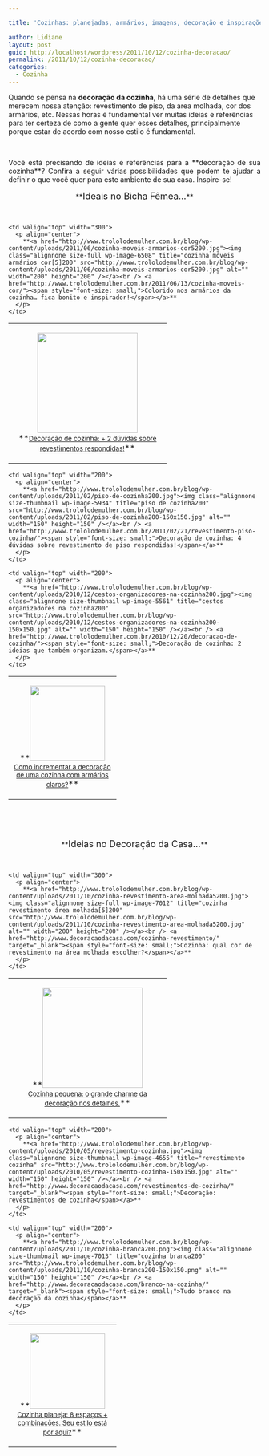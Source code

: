 ```yaml
---

title: 'Cozinhas: planejadas, armários, imagens, decoração e inspirações!'

author: Lidiane
layout: post
guid: http://localhost/wordpress/2011/10/12/cozinha-decoracao/
permalink: /2011/10/12/cozinha-decoracao/
categories:
  - Cozinha
---
```

Quando se pensa na **decoração da cozinha**, há uma série de detalhes que merecem nossa atenção: revestimento de piso, da área molhada, cor dos armários, etc. Nessas horas é fundamental ver muitas ideias e referências para ter certeza de como a gente quer esses detalhes, principalmente porque estar de acordo com nosso estilo é fundamental.

&nbsp;

<p align="justify">
  Você está precisando de ideias e referências para a **decoração de sua cozinha**? Confira a seguir várias possibilidades que podem te ajudar a definir o que você quer para este ambiente de sua casa. Inspire-se!
</p>

<!--more-->

<p align="center">
  **<span style="font-size: large;">Ideais no Bicha Fêmea…</span>**
</p>

&nbsp;

<table width="600" border="0" cellspacing="0" cellpadding="2">
  <tr>
    <td valign="top" width="300">
      <p align="center">
        <a href="http://www.trololodemulher.com.br/blog/wp-content/uploads/2011/07/cozinha200.jpg"><img class="alignnone size-full wp-image-6675" title="cozinha200" src="http://www.trololodemulher.com.br/blog/wp-content/uploads/2011/07/cozinha200.jpg" alt="" width="200" height="200" /></a><br /> **<a href="http://www.trololodemulher.com.br/2011/07/25/decoracao-cozinha-revestimento/"><span style="font-size: small;">Decoração de cozinha: + 2 dúvidas sobre revestimentos respondidas!</span></a>**
      </p>
    </td>
    
    <td valign="top" width="300">
      <p align="center">
        **<a href="http://www.trololodemulher.com.br/blog/wp-content/uploads/2011/06/cozinha-moveis-armarios-cor5200.jpg"><img class="alignnone size-full wp-image-6508" title="cozinha móveis armários cor[5]200" src="http://www.trololodemulher.com.br/blog/wp-content/uploads/2011/06/cozinha-moveis-armarios-cor5200.jpg" alt="" width="200" height="200" /></a><br /> <a href="http://www.trololodemulher.com.br/2011/06/13/cozinha-moveis-cor/"><span style="font-size: small;">Colorido nos armários da cozinha… fica bonito e inspirador!</span></a>**
      </p>
    </td>
  </tr>
</table>

<table width="600" border="0" cellspacing="0" cellpadding="2">
  <tr>
    <td valign="top" width="200">
      <p align="center">
        **<a href="http://www.trololodemulher.com.br/blog/wp-content/uploads/2011/02/armarios-de-cozinha-planejada-brancos-3200.jpg"><img class="alignnone size-thumbnail wp-image-5977" title="armários de cozinha planejada brancos 3200" src="http://www.trololodemulher.com.br/blog/wp-content/uploads/2011/02/armarios-de-cozinha-planejada-brancos-3200-150x150.jpg" alt="" width="150" height="150" /></a><br /> <a href="http://www.trololodemulher.com.br/2011/02/28/decoracao-de-cozinha-clara/"><span style="font-size: small;">Como incrementar a decoração de uma cozinha com armários claros?</span></a>**
      </p>
    </td>
    
    <td valign="top" width="200">
      <p align="center">
        **<a href="http://www.trololodemulher.com.br/blog/wp-content/uploads/2011/02/piso-de-cozinha200.jpg"><img class="alignnone size-thumbnail wp-image-5934" title="piso de cozinha200" src="http://www.trololodemulher.com.br/blog/wp-content/uploads/2011/02/piso-de-cozinha200-150x150.jpg" alt="" width="150" height="150" /></a><br /> <a href="http://www.trololodemulher.com.br/2011/02/21/revestimento-piso-cozinha/"><span style="font-size: small;">Decoração de cozinha: 4 dúvidas sobre revestimento de piso respondidas!</span></a>**
      </p>
    </td>
    
    <td valign="top" width="200">
      <p align="center">
        **<a href="http://www.trololodemulher.com.br/blog/wp-content/uploads/2010/12/cestos-organizadores-na-cozinha200.jpg"><img class="alignnone size-thumbnail wp-image-5561" title="cestos organizadores na cozinha200" src="http://www.trololodemulher.com.br/blog/wp-content/uploads/2010/12/cestos-organizadores-na-cozinha200-150x150.jpg" alt="" width="150" height="150" /></a><br /> <a href="http://www.trololodemulher.com.br/2010/12/20/decoracao-de-cozinha/"><span style="font-size: small;">Decoração de cozinha: 2 ideias que também organizam.</span></a>**
      </p>
    </td>
  </tr>
</table>

&nbsp;

&nbsp;

<p align="center">
  **<span style="font-size: large;">Ideias no Decoração da Casa…</span>**
</p>

&nbsp;

<table width="600" border="0" cellspacing="0" cellpadding="2">
  <tr>
    <td valign="top" width="300">
      <p align="center">
        **<a href="http://www.trololodemulher.com.br/blog/wp-content/uploads/2011/10/decoracao-da-cozinha200.jpg"><img class="alignnone size-full wp-image-7011" title="decoração da cozinha200" src="http://www.trololodemulher.com.br/blog/wp-content/uploads/2011/10/decoracao-da-cozinha200.jpg" alt="" width="200" height="200" /></a><br /> <a href="http://www.decoracaodacasa.com/cozinha-pequena-decoracao/" target="_blank"><span style="font-size: small;">Cozinha pequena: o grande charme da decoração nos detalhes.</span></a>**
      </p>
    </td>
    
    <td valign="top" width="300">
      <p align="center">
        **<a href="http://www.trololodemulher.com.br/blog/wp-content/uploads/2011/10/cozinha-revestimento-area-molhada5200.jpg"><img class="alignnone size-full wp-image-7012" title="cozinha revestimento área molhada[5]200" src="http://www.trololodemulher.com.br/blog/wp-content/uploads/2011/10/cozinha-revestimento-area-molhada5200.jpg" alt="" width="200" height="200" /></a><br /> <a href="http://www.decoracaodacasa.com/cozinha-revestimento/" target="_blank"><span style="font-size: small;">Cozinha: qual cor de revestimento na área molhada escolher?</span></a>**
      </p>
    </td>
  </tr>
</table>

<table width="600" border="0" cellspacing="0" cellpadding="2">
  <tr>
    <td valign="top" width="200">
      <p align="center">
        **<a href="http://www.trololodemulher.com.br/blog/wp-content/uploads/2010/09/cozinha-planejada-moderna200.jpg"><img class="alignnone size-thumbnail wp-image-5257" title="cozinha planejada moderna200" src="http://www.trololodemulher.com.br/blog/wp-content/uploads/2010/09/cozinha-planejada-moderna200-150x150.jpg" alt="" width="150" height="150" /></a><a href="http://www.decoracaodacasa.com/cozinha-planejada/" target="_blank"><span style="font-size: small;">Cozinha planeja: 8 espaços + combinações. Seu estilo está por aqui?</span></a>**
      </p>
    </td>
    
    <td valign="top" width="200">
      <p align="center">
        **<a href="http://www.trololodemulher.com.br/blog/wp-content/uploads/2010/05/revestimento-cozinha.jpg"><img class="alignnone size-thumbnail wp-image-4655" title="revestimento cozinha" src="http://www.trololodemulher.com.br/blog/wp-content/uploads/2010/05/revestimento-cozinha-150x150.jpg" alt="" width="150" height="150" /></a><br /> <a href="http://www.decoracaodacasa.com/revestimentos-de-cozinha/" target="_blank"><span style="font-size: small;">Decoração: revestimentos de cozinha</span></a>**
      </p>
    </td>
    
    <td valign="top" width="200">
      <p align="center">
        **<a href="http://www.trololodemulher.com.br/blog/wp-content/uploads/2011/10/cozinha-branca200.png"><img class="alignnone size-thumbnail wp-image-7013" title="cozinha branca200" src="http://www.trololodemulher.com.br/blog/wp-content/uploads/2011/10/cozinha-branca200-150x150.png" alt="" width="150" height="150" /></a><br /> <a href="http://www.decoracaodacasa.com/branco-na-cozinha/" target="_blank"><span style="font-size: small;">Tudo branco na decoração da cozinha</span></a>**
      </p>
    </td>
  </tr>
</table>

&nbsp;